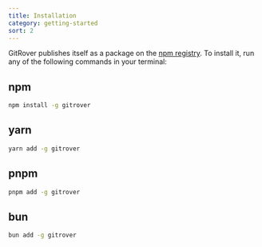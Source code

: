 ```yaml
---
title: Installation
category: getting-started
sort: 2
---
```


GitRover publishes itself as a package on the [npm registry](https://npmjs.com). To install it, run any of the following commands in your terminal:

## npm

```bash
npm install -g gitrover
```

## yarn

```bash
yarn add -g gitrover
```

## pnpm

```bash
pnpm add -g gitrover
```

## bun

```bash
bun add -g gitrover
```
